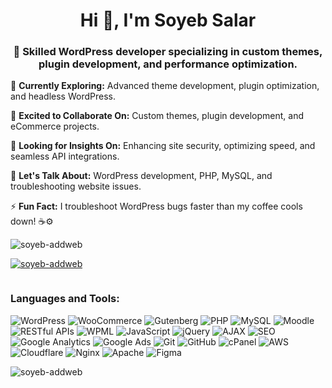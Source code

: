 <h1 align="center">Hi 👋, I'm Soyeb Salar</h1>
<h3 align="center">🚀 Skilled WordPress developer specializing in custom themes, plugin development, and performance optimization.</h3>

🌱 **Currently Exploring:** Advanced theme development, plugin optimization, and headless WordPress.  

👯 **Excited to Collaborate On:** Custom themes, plugin development, and eCommerce projects.  

🤝 **Looking for Insights On:** Enhancing site security, optimizing speed, and seamless API integrations.  

💬 **Let's Talk About:** WordPress development, PHP, MySQL, and troubleshooting website issues.  

⚡ **Fun Fact:** I troubleshoot WordPress bugs faster than my coffee cools down! ☕⚙️  

<p align="left"> <img src="https://komarev.com/ghpvc/?username=soyeb-addweb&label=Profile%20views&color=0e75b6&style=flat" alt="soyeb-addweb" /> </p>

<p align="left"> <a href="https://github.com/ryo-ma/github-profile-trophy"><img src="https://github-profile-trophy.vercel.app/?username=soyeb-addweb" alt="soyeb-addweb" /></a> </p>

<p align="left"> <a href="https://twitter.com/" target="blank"><img src="https://img.shields.io/twitter/follow/?logo=twitter&style=for-the-badge" alt="" /></a> </p>

<h3 align="left">Languages and Tools:</h3>

![WordPress](https://img.shields.io/badge/WordPress-21759B?style=for-the-badge&logo=wordpress&logoColor=white) ![WooCommerce](https://img.shields.io/badge/WooCommerce-96588A?style=for-the-badge&logo=woocommerce&logoColor=white) ![Gutenberg](https://img.shields.io/badge/Gutenberg-1E1E1E?style=for-the-badge&logo=wordpress&logoColor=white) ![PHP](https://img.shields.io/badge/PHP-777BB4?style=for-the-badge&logo=php&logoColor=white) ![MySQL](https://img.shields.io/badge/MySQL-4479A1?style=for-the-badge&logo=mysql&logoColor=white) ![Moodle](https://img.shields.io/badge/Moodle-FF6600?style=for-the-badge&logo=moodle&logoColor=white) ![RESTful APIs](https://img.shields.io/badge/RESTful%20APIs-005F5F?style=for-the-badge&logo=api&logoColor=white) ![WPML](https://img.shields.io/badge/WPML-009688?style=for-the-badge&logo=wordpress&logoColor=white) ![JavaScript](https://img.shields.io/badge/JavaScript-F7DF1E?style=for-the-badge&logo=javascript&logoColor=black) ![jQuery](https://img.shields.io/badge/jQuery-0769AD?style=for-the-badge&logo=jquery&logoColor=white) ![AJAX](https://img.shields.io/badge/AJAX-0078D7?style=for-the-badge&logo=javascript&logoColor=white) ![SEO](https://img.shields.io/badge/SEO-34A853?style=for-the-badge&logo=google&logoColor=white) ![Google Analytics](https://img.shields.io/badge/Google%20Analytics-F9AB00?style=for-the-badge&logo=googleanalytics&logoColor=white) ![Google Ads](https://img.shields.io/badge/Google%20Ads-4285F4?style=for-the-badge&logo=googleads&logoColor=white) ![Git](https://img.shields.io/badge/Git-F05032?style=for-the-badge&logo=git&logoColor=white) ![GitHub](https://img.shields.io/badge/GitHub-181717?style=for-the-badge&logo=github&logoColor=white) ![cPanel](https://img.shields.io/badge/cPanel-FF6C2C?style=for-the-badge&logo=cpanel&logoColor=white) ![AWS](https://img.shields.io/badge/AWS-232F3E?style=for-the-badge&logo=amazonaws&logoColor=white) ![Cloudflare](https://img.shields.io/badge/Cloudflare-F38020?style=for-the-badge&logo=cloudflare&logoColor=white) ![Nginx](https://img.shields.io/badge/Nginx-009639?style=for-the-badge&logo=nginx&logoColor=white) ![Apache](https://img.shields.io/badge/Apache-D22128?style=for-the-badge&logo=apache&logoColor=white) ![Figma](https://img.shields.io/badge/Figma-F24E1E?style=for-the-badge&logo=figma&logoColor=white)


<p><img align="left" src="https://github-readme-stats.vercel.app/api/top-langs?username=soyeb-addweb&show_icons=true&locale=en&layout=compact" alt="soyeb-addweb" /></p>
